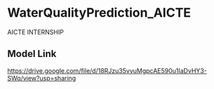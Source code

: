 
# WaterQualityPrediction_AICTE

AICTE INTERNSHIP

<td>

## Model Link

https://drive.google.com/file/d/18RJzu35vyuMgpcAE590u1IaDvHY3-SWq/view?usp=sharing
